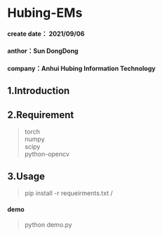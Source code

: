# Hubing-EMs
#### create date： 2021/09/06 
#### anthor：Sun DongDong
#### company：Anhui Hubing Information Technology

## 1.Introduction

## 2.Requirement
> torch \
> numpy \
> scipy \
> python-opencv 
> 
## 3.Usage
> pip install -r requeirments.txt /
#### demo
> python demo.py




